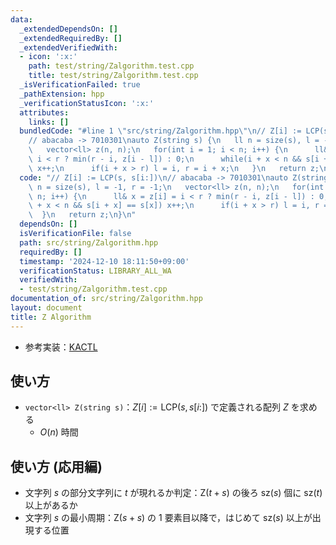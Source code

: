 ```yaml
---
data:
  _extendedDependsOn: []
  _extendedRequiredBy: []
  _extendedVerifiedWith:
  - icon: ':x:'
    path: test/string/Zalgorithm.test.cpp
    title: test/string/Zalgorithm.test.cpp
  _isVerificationFailed: true
  _pathExtension: hpp
  _verificationStatusIcon: ':x:'
  attributes:
    links: []
  bundledCode: "#line 1 \"src/string/Zalgorithm.hpp\"\n// Z[i] := LCP(s, s[i:])\n\
    // abacaba -> 7010301\nauto Z(string s) {\n   ll n = size(s), l = -1, r = -1;\n\
    \   vector<ll> z(n, n);\n   for(int i = 1; i < n; i++) {\n      ll& x = z[i] =\
    \ i < r ? min(r - i, z[i - l]) : 0;\n      while(i + x < n && s[i + x] == s[x])\
    \ x++;\n      if(i + x > r) l = i, r = i + x;\n   }\n   return z;\n}\n"
  code: "// Z[i] := LCP(s, s[i:])\n// abacaba -> 7010301\nauto Z(string s) {\n   ll\
    \ n = size(s), l = -1, r = -1;\n   vector<ll> z(n, n);\n   for(int i = 1; i <\
    \ n; i++) {\n      ll& x = z[i] = i < r ? min(r - i, z[i - l]) : 0;\n      while(i\
    \ + x < n && s[i + x] == s[x]) x++;\n      if(i + x > r) l = i, r = i + x;\n \
    \  }\n   return z;\n}\n"
  dependsOn: []
  isVerificationFile: false
  path: src/string/Zalgorithm.hpp
  requiredBy: []
  timestamp: '2024-12-10 18:11:50+09:00'
  verificationStatus: LIBRARY_ALL_WA
  verifiedWith:
  - test/string/Zalgorithm.test.cpp
documentation_of: src/string/Zalgorithm.hpp
layout: document
title: Z Algorithm
---
```

- 参考実装：[KACTL](https://github.com/kth-competitive-programming/kactl/blob/c52bac765cdd9cda1def052c698ffa7bd3318d29/content/strings/KMP.h)

## 使い方

- `vector<ll> Z(string s)`：$Z[i] := \text{LCP}(s, s[i:])$ で定義される配列 $Z$ を求める
    - $O(n)$ 時間

## 使い方 (応用編)

- 文字列 $s$ の部分文字列に $t$ が現れるか判定：$\text{Z}(t + s)$ の後ろ $\text{sz}(s)$ 個に $\text{sz}(t)$ 以上があるか
- 文字列 $s$ の最小周期：$\text{Z}(s + s)$ の $1$ 要素目以降で，はじめて $\text{sz}(s)$ 以上が出現する位置

